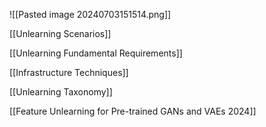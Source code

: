 ![[Pasted image 20240703151514.png]]

[[Unlearning Scenarios]]

[[Unlearning Fundamental Requirements]]

[[Infrastructure Techniques]]

[[Unlearning Taxonomy]]

[[Feature Unlearning for Pre-trained GANs and VAEs 2024]]


